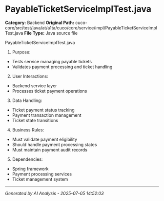 # PayableTicketServiceImplTest.java

**Category:** Backend
**Original Path:** cuco-core/src/test/java/at/a1ta/cuco/core/service/impl/PayableTicketServiceImplTest.java
**File Type:** Java source file

PayableTicketServiceImplTest.java
1. Purpose:
- Tests service managing payable tickets
- Validates payment processing and ticket handling

2. User Interactions:
- Backend service layer
- Processes ticket payment operations

3. Data Handling:
- Ticket payment status tracking
- Payment transaction management
- Ticket state transitions

4. Business Rules:
- Must validate payment eligibility
- Should handle payment processing states
- Must maintain payment audit records

5. Dependencies:
- Spring framework
- Payment processing services
- Ticket management system

---
*Generated by AI Analysis - 2025-07-05 14:52:03*
